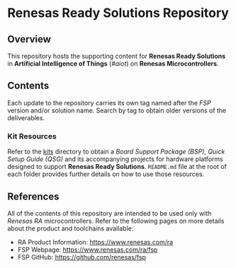 # Renesas Ready Solutions Repository
## Overview
This repository hosts the supporting content for **Renesas Ready Solutions** in **Artificial Intelligence of Things** (*#aiot*) on **Renesas Microcontrollers**.
## Contents
Each update to the repository carries its own tag named after the *FSP* version and/or solution name. Search by tag to obtain older versions of the deliverables.
### Kit Resources
Refer to the [kits](https://github.com/renesas/aiot-ready/tree/master/kits) directory to obtain a *Board Support Package (BSP)*, *Quick Setup Guide (QSG)* and its accompanying projects for hardware platforms designed to support **Renesas Ready Solutions**. `README.md` file at the root of each folder provides further details on how to use those resources.
## References
All of the contents of this repository are intended to be used only with *Renesas RA* microcontrollers. Refer to the following pages on more details about the product and toolchains available:
* RA Product Information: https://www.renesas.com/ra
* FSP Webpage: https://www.renesas.com/ra/fsp
* FSP GitHub: https://github.com/renesas/fsp